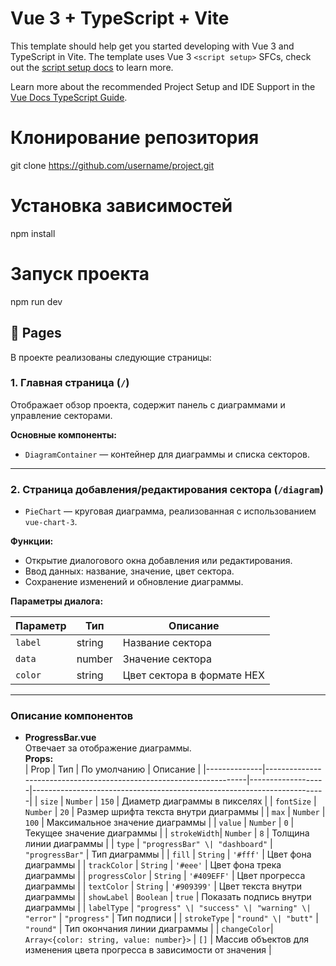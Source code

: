 # Vue 3 + TypeScript + Vite

This template should help get you started developing with Vue 3 and TypeScript in Vite. The template uses Vue 3 `<script setup>` SFCs, check out the [script setup docs](https://v3.vuejs.org/api/sfc-script-setup.html#sfc-script-setup) to learn more.

Learn more about the recommended Project Setup and IDE Support in the [Vue Docs TypeScript Guide](https://vuejs.org/guide/typescript/overview.html#project-setup).

# Клонирование репозитория
git clone https://github.com/username/project.git

# Установка зависимостей
npm install

# Запуск проекта
npm run dev

## 📄 Pages

В проекте реализованы следующие страницы:

### 1. Главная страница (`/`)
Отображает обзор проекта, содержит панель с диаграммами и управление секторами.

**Основные компоненты:**
- `DiagramContainer` — контейнер для диаграммы и списка секторов.

---

### 2. Страница добавления/редактирования сектора (`/diagram`)
- `PieChart` — круговая диаграмма, реализованная с использованием `vue-chart-3`.

**Функции:**
- Открытие диалогового окна добавления или редактирования.
- Ввод данных: название, значение, цвет сектора.
- Сохранение изменений и обновление диаграммы.

**Параметры диалога:**

| Параметр | Тип     | Описание                              |
|----------|---------|---------------------------------------|
| `label`  | string  | Название сектора                      |
| `data`   | number  | Значение сектора                      |
| `color`  | string  | Цвет сектора в формате HEX            |

---

### Описание компонентов

- **ProgressBar.vue**  
  Отвечает за отображение диаграммы.  
  **Props:**  
| Prop         | Тип                                                                 | По умолчанию      | Описание                                                                |
|--------------|---------------------------------------------------------------------|-------------------|-------------------------------------------------------------------------|
| `size`       | `Number`                                                            | `150`             | Диаметр диаграммы в пикселях                                            |
| `fontSize`   | `Number`                                                            | `20`              | Размер шрифта текста внутри диаграммы                                   |
| `max`        | `Number`                                                            | `100`             | Максимальное значение диаграммы                                         |
| `value`      | `Number`                                                            | `0`               | Текущее значение диаграммы                                              |
| `strokeWidth`| `Number`                                                            | `8`               | Толщина линии диаграммы                                                 |
| `type`       | `"progressBar" \| "dashboard"`                                      | `"progressBar"`   | Тип диаграммы                                                           |
| `fill`       | `String`                                                            | `'#fff'`          | Цвет фона диаграммы                                                     |
| `trackColor` | `String`                                                            | `'#eee'`          | Цвет фона трека диаграммы                                               |
| `progressColor` | `String`                                                         | `'#409EFF'`       | Цвет прогресса диаграммы                                                |
| `textColor`  | `String`                                                            | `'#909399'`       | Цвет текста внутри диаграммы                                            |
| `showLabel`  | `Boolean`                                                           | `true`            | Показать подпись внутри диаграммы                                       |
| `labelType`  | `"progress" \| "success" \| "warning" \| "error"`                   | `"progress"`      | Тип подписи                                                             |
| `strokeType` | `"round" \| "butt"`                                                 | `"round"`         | Тип окончания линии диаграммы                                           |
| `changeColor`| `Array<{color: string, value: number}>`                             | `[]`              | Массив объектов для изменения цвета прогресса в зависимости от значения |

